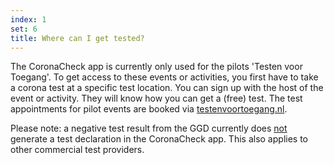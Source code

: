 ```yaml
---
index: 1
set: 6
title: Where can I get tested?
--- 
```

The CoronaCheck app is currently only used for the pilots 'Testen voor Toegang'. To get access to these events or activities, you first have to take a corona test at a specific test location. You can sign up with the host of the event or activity. They will know how you can get a (free) test. The test appointments for pilot events are booked via <a href="https://www.testenvoortoegang.nl" target="_blank" rel="noopener noreferrer" hreflang="nl">testenvoortoegang.nl</a>.

Please note: a negative test result from the GGD currently does <u>not</u> generate a test declaration in the CoronaCheck app. This also applies to other commercial test providers. 
